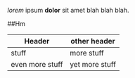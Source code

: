 *lorem* ipsum **dolor** sit amet blah blah blah.

##Hm

Header | other header
-------|------------
stuff | more stuff
even more stuff | yet more stuff
